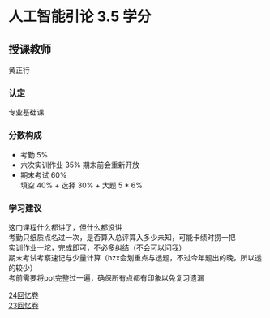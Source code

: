 # 人工智能引论  3.5 学分
## 授课教师
黄正行

### 认定
专业基础课

### 分数构成
- 考勤 5%
- 六次实训作业 35%
  期末前会重新开放
- 期末考试 60%  
  填空 40% + 选择 30% + 大题 5 * 6%  

### 学习建议
这门课程什么都讲了，但什么都没讲  
考勤只纸质点名过一次，是否算入总评算入多少未知，可能卡绩时捞一把  
实训作业一坨，完成即可，不必多纠结（不会可以问我）  
期末考试考察速记与少量计算（hzx会划重点与透题，不过今年题出的晚，所以透的较少）  
考前需要将ppt完整过一遍，确保所有点都有印象以免复习遗漏  

[24回忆卷](https://www.cc98.org/topic/6090308)  
[23回忆卷](https://www.cc98.org/topic/5797263)
